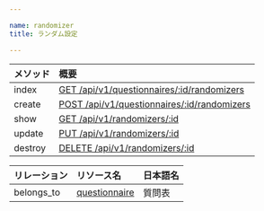 ```yaml
---

name: randomizer
title: ランダム設定

---
```


|メソッド|概要|
|:---|:---|
|index|[GET /api/v1/questionnaires/:id/randomizers](#randomizer_index)|
|create|[POST /api/v1/questionnaires/:id/randomizers](#randomizer_create)|
|show|[GET /api/v1/randomizers/:id](#randomizer_show)|
|update|[PUT /api/v1/randomizers/:id](#randomizer_update)|
|destroy|[DELETE /api/v1/randomizers/:id](#randomizer_delete)|

|リレーション|リソース名|日本語名|
|:---|:---|:---|
|belongs_to|[questionnaire](#questionnaire)|質問表|